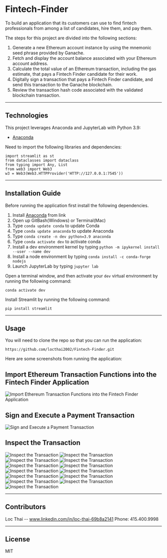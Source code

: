 # Fintech-Finder
To build an application that its customers can use to find fintech professionals from among a list of candidates, hire them, and pay them. 


The steps for this project are divided into the following sections:

1. Generate a new Ethereum account instance by using the mnemonic seed phrase provided by Ganache.
2. Fetch and display the account balance associated with your Ethereum account address.
3. Calculate the total value of an Ethereum transaction, including the gas estimate, that pays a Fintech Finder candidate for their work.
4. Digitally sign a transaction that pays a Fintech Finder candidate, and send this transaction to the Ganache blockchain.
5. Review the transaction hash code associated with the validated blockchain transaction.


---

## Technologies

This project leverages Anaconda and JupyterLab with Python 3.9:

* [Anaconda](https://www.anaconda.com/products/individual) 

Need to import the following libraries and dependencies:

```
import streamlit as st
from dataclasses import dataclass
from typing import Any, List
from web3 import Web3
w3 = Web3(Web3.HTTPProvider('HTTP://127.0.0.1:7545'))

```

---

## Installation Guide

Before running the application first install the following dependencies.

1. Install [Anaconda](https://www.anaconda.com/products/individual) from link 
2. Open up GitBash(Windows) or Terminal(Mac)
3. Type ```conda update conda``` to update Conda
4. Type ```conda update anaconda``` to update Anaconda
5. Type ```conda create -n dev python=3.9 anaconda```
6. Type ```conda activate dev``` to activate conda
7. Install a dev environment kernel by typing ```python -m ipykernel install --user --name dev```
8. Install a node environment by typing ```conda install -c conda-forge nodejs```
9. Launch JupyterLab by typing ```jupyter lab```

Open a terminal window, and then activate your ```dev``` virtual environment by running the following command:
```
conda activate dev 
```
Install Streamlit by running the following command:

```
pip install streamlit
```

---

## Usage

You will need to clone the repo so that you can run the application:

```
https://github.com/locthai2002/Fintech-Finder.git

```

Here are some screenshots from running the application:

## Import Ethereum Transaction Functions into the Fintech Finder Application

![Import Ethereum Transaction Functions into the Fintech Finder Application](Images/1.png)

## Sign and Execute a Payment Transaction

![Sign and Execute a Payment Transaction](Images/2.png)

## Inspect the Transaction

![Inspect the Transaction](Images/3.png)
![Inspect the Transaction](Images/4.png)
![Inspect the Transaction](Images/5.png)
![Inspect the Transaction](Images/6.png)
![Inspect the Transaction](Images/7.png)
![Inspect the Transaction](Images/8.png)
![Inspect the Transaction](Images/9.png)
![Inspect the Transaction](Images/10.png)
![Inspect the Transaction](Images/11.png)
![Inspect the Transaction](Images/12.png)
![Inspect the Transaction](Images/13.png)
![Inspect the Transaction](Images/14.png)
![Inspect the Transaction](Images/15.png)

---

## Contributors

Loc Thai -- www.linkedin.com/in/loc-thai-69b8a2141
Phone: 415.400.9998

---

## License

MIT
